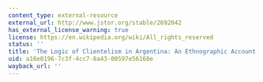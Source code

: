 ```yaml
---
content_type: external-resource
external_url: http://www.jstor.org/stable/2692042
has_external_license_warning: true
license: https://en.wikipedia.org/wiki/All_rights_reserved
status: ''
title: 'The Logic of Clientelism in Argentina: An Ethnographic Account'
uid: a16e0196-7c3f-4cc7-8a43-00597e56168e
wayback_url: ''
---
```

